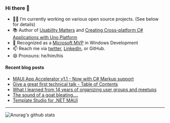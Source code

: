### Hi there 👋

- 👨‍💻 I’m currently working on various open source projects. (See below for details)
- 📚 Author of [Usability Matters](https://www.manning.com/books/usability-matters?a_aid=mrlacey) and [Creating Cross-platform C# Applications with Uno Platform](https://www.packtpub.com/product/creating-cross-platform-c-applications-with-uno-platform/9781801078498)
- 🏅 Recognized as a [Microsoft MVP](https://mvp.microsoft.com/en-us/PublicProfile/5001397?fullName=Matt%20Lacey) in Windows Development
- 📫 Reach me via [twitter](https://twitter.com/mrlacey), [LinkedIn](https://www.linkedin.com/in/mrlacey), or GitHub.
- 😄 Pronouns: he/him/his

<!--
**mrlacey/mrlacey** is a ✨ _special_ ✨ repository because its `README.md` (this file) appears on your GitHub profile.

Here are some ideas to get you started:

- 🔭 I’m currently working on ...
- 🌱 I’m currently learning ...
- 👯 I’m looking to collaborate on ...
- 🤔 I’m looking for help with ...
- 💬 Ask me about ...
- 📫 How to reach me: ...
- 😄 Pronouns: ...
- ⚡ Fun fact: ...
-->

#### Recent blog posts
<!-- BLOG-POST-LIST:START -->
- [MAUI App Accelerator v1.1 - Now with C# Markup support](https://www.mrlacey.com/2022/11/maui-app-accelerator-v11-now-with-c.html)
- [Give a great first technical talk - Table of Contents](https://www.mrlacey.com/2022/11/give-great-first-technical-talk-table.html)
- [What I learned from 14 years of organizing user groups and meetups](https://www.mrlacey.com/2022/11/what-i-learned-from-14-years-of.html)
- [The sound of a goat bleating....](https://www.mrlacey.com/2022/11/the-sound-of-goat-bleating.html)
- [Template Studio for .NET MAUI](https://www.mrlacey.com/2022/11/template-studio-for-net-maui.html)
<!-- BLOG-POST-LIST:END -->

---

![Anurag's github stats](https://github-readme-stats.vercel.app/api?username=mrlacey&count_private=true&show_icons=true)
